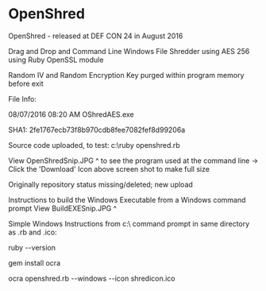 # OpenShred
OpenShred - released at DEF CON 24 in August 2016

Drag and Drop and Command Line Windows File Shredder using AES 256 using Ruby OpenSSL module

Random IV and Random Encryption Key purged within program memory before exit

File Info:

08/07/2016  08:20 AM OShredAES.exe

SHA1: 2fe1767ecb73f8b970cdb8fee7082fef8d99206a

Source code uploaded, to test: c:\ruby openshred.rb <file>
  
  View OpenShredSnip.JPG ^ to see the program used at the command line -> Click the 'Download' Icon above screen shot to make full size
  
Originally repository status missing/deleted; new upload

Instructions to build the Windows Executable from a Windows command prompt View BuildEXESnip.JPG ^

Simple Windows Instructions from c:\ command prompt in same directory as .rb and .ico:

ruby --version

gem install ocra

ocra openshred.rb --windows --icon shredicon.ico
